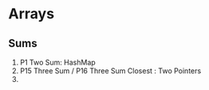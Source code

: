# Arrays

## Sums
1. P1 Two Sum: HashMap
2. P15 Three Sum / P16 Three Sum Closest : Two Pointers
3. 

   
